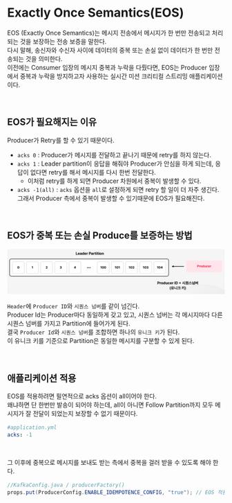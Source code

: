# Exactly Once Semantics(EOS)
EOS (Exactly Once Semantics)는 메시지 전송에서 메시지가 한 번만 전송되고 처리되는 것을 보장하는 전송 보증을 말한다.  
다시 말해, 송신자와 수신자 사이에 데이터의 중복 또는 손실 없이 데이터가 한 번만 전송되는 것을 의미한다.  
이전에는 Consumer 입장의 메시지 중복과 누락을 다뤘다면, EOS는 Producer 입장에서 중복과 누락을 방지하고자 사용하는 실시간 미션 크리티컬 스트리밍 애플리케이션이다.

<br>

## EOS가 필요해지는 이유
Producer가 Retry를 할 수 있기 때문이다.  

* `acks 0` : Producer가 메시지를 전달하고 끝나기 때문에 retry를 하지 않는다. 
* `acks 1` : Leader partition이 응답을 해줘야 Producer가 안심을 하게 되는데, 응답이 없다면 retry를 해서 메시지를 다시 한번 전달한다.
  * 이처럼 retry를 하게 되면 Producer 차원에서 중복이 발생할 수 있다. 
* `acks -1(all)` : `acks` 옵션을 `all`로 설정하게 되면 retry 할 일이 더 자주 생긴다. 그래서 Producer 측에서 중복이 발생할 수 있기때문에 EOS가 필요해진다. 

<br>

## EOS가 중복 또는 손실 Produce를 보증하는 방법

![EOS](../../../md_resource/EOS.PNG)

`Header`에 `Producer ID`와 `시퀀스 넘버`를 같이 넘긴다.  
Producer Id는 Producer마다 동일하게 갖고 있고, 시퀀스 넘버는 각 메시지마다 다른 시퀀스 넘버를 가지고 Partition에 들어가게 된다.  
결국 `Producer Id`와 `시퀀스 넘버`를 조합하면 하나의 `유니크 키`가 된다.  
이 유니크 키를 기준으로 Partition은 동일한 메시지를 구분할 수 있게 된다.

<br>

## 애플리케이션 적용
EOS를 적용하려면 필연적으로 acks 옵션이 all이어야 한다.  
왜냐하면 단 한번만 발송이 되어야 하는데, all이 아니면 Follow Partition까지 모두 메시지가 잘 전달이 되었는지 보장할 수 없기 때문이다.  
```yaml
#application.yml
acks: -1
```

<br>

그 이후에 중복으로 메시지를 보내도 받는 측에서 중복을 걸러 받을 수 있도록 해야 한다.
```java
//KafkaConfig.java / producerFactory()
props.put(ProducerConfig.ENABLE_IDEMPOTENCE_CONFIG, "true"); // EOS 적용
```